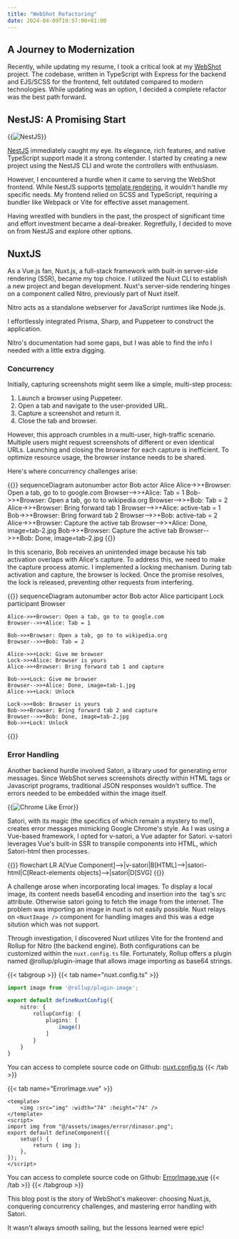 ```yaml
---
title: "WebShot Refactoring"
date: 2024-04-09T19:57:00+01:00
---
```



## A Journey to Modernization
Recently, while updating my resume, I took a critical look at my [WebShot](https://web-shot.ir) project. The codebase, written in TypeScript with Express for the backend and EJS/SCSS for the frontend, felt outdated compared to modern technologies. While updating was an option, I decided a complete refactor was the best path forward.


## NestJS: A Promising Start
{{<image src="/images/web-shot-refactoring/nestjs.png" alt="NestJS">}}

[NestJS](https://nestjs.com/) immediately caught my eye. Its elegance, rich features, and native TypeScript support made it a strong contender. I started by creating a new project using the NestJS CLI and wrote the controllers with enthusiasm.

However, I encountered a hurdle when it came to serving the WebShot frontend. While NestJS supports [template rendering](https://docs.nestjs.com/techniques/mvc#dynamic-template-rendering), it wouldn't handle my specific needs.  My frontend relied on SCSS and TypeScript, requiring a bundler like Webpack or Vite for effective asset management.  

Having wrestled with bundlers in the past, the prospect of significant time and effort investment became a deal-breaker.  Regretfully, I decided to move on from NestJS and explore other options.

## NuxtJS

As a Vue.js fan, Nuxt.js, a full-stack framework with built-in server-side rendering (SSR), became my top choice. I utilized the Nuxt CLI to establish a new project and began development.
Nuxt's server-side rendering hinges on a component called Nitro, previously part of Nuxt itself.

Nitro acts as a standalone webserver for JavaScript runtimes like Node.js.

I effortlessly integrated Prisma, Sharp, and Puppeteer to construct the application.

Nitro's documentation had some gaps, but I was able to find the info I needed with a little extra digging.

### Concurrency
Initially, capturing screenshots might seem like a simple, multi-step process:

1. Launch a browser using Puppeteer.
2. Open a tab and navigate to the user-provided URL.
3. Capture a screenshot and return it.
4. Close the tab and browser.


However, this approach crumbles in a multi-user, high-traffic scenario. Multiple users might request screenshots of different or even identical URLs.
Launching and closing the browser for each capture is inefficient. To optimize resource usage, the browser instance needs to be shared.

Here's where concurrency challenges arise:

{{<mermaid>}}
sequenceDiagram
	autonumber
    actor Bob
    actor Alice
    Alice->>+Browser: Open a tab, go to to google.com
    Browser-->>+Alice: Tab = 1
    Bob->>+Browser: Open a tab, go to to wikipedia.org
    Browser-->>+Bob: Tab = 2
    Alice->>+Browser: Bring forward tab 1
    Browser-->>+Alice: active-tab = 1
    Bob->>+Browser: Bring forward tab 2
    Browser-->>+Bob: active-tab = 2
    Alice->>+Browser: Capture the active tab
    Browser-->>+Alice: Done, image=tab-2.jpg
    Bob->>+Browser: Capture the active tab
    Browser-->>+Bob: Done, image=tab-2.jpg
{{</mermaid>}}

In this scenario, Bob receives an unintended image because his tab activation overlaps with Alice's capture.
To address this, we need to make the capture process atomic.
I implemented a locking mechanism. During tab activation and capture, the browser is locked.
Once the promise resolves, the lock is released, preventing other requests from interfering.

{{<mermaid>}}
sequenceDiagram
	autonumber
    actor Bob
    actor Alice
    participant Lock
    participant Browser

    Alice->>+Browser: Open a tab, go to to google.com
    Browser-->>+Alice: Tab = 1

    Bob->>+Browser: Open a tab, go to to wikipedia.org
    Browser-->>+Bob: Tab = 2

    Alice->>+Lock: Give me browser
    Lock->>+Alice: Browser is yours
    Alice->>+Browser: Bring forward tab 1 and capture

    Bob->>+Lock: Give me browser
    Browser-->>+Alice: Done, image=tab-1.jpg
    Alice->>+Lock: Unlock

    Lock->>+Bob: Browser is yours
    Bob->>+Browser: Bring forward tab 2 and capture
    Browser-->>+Bob: Done, image=tab-2.jpg
    Bob->>+Lock: Unlock
{{</mermaid>}}



### Error Handling

Another backend hurdle involved Satori, a library used for generating error messages.
Since WebShot serves screenshots directly within HTML tags or Javascript programs, traditional JSON responses wouldn't suffice.
The errors needed to be embedded within the image itself.

{{<image src="/images/web-shot-refactoring/chrome-like-error.png" alt="Chrome Like Error" >}}

Satori, with its magic (the specifics of which remain a mystery to me!), creates error messages mimicking Google Chrome's style.
As I was using a Vue-based framework, I opted for v-satori, a Vue adapter for Satori.
v-satori leverages Vue's built-in SSR to transpile components into HTML, which Satori-html then processes.

{{<mermaid>}}
flowchart LR
    A[Vue Component]-->|v-satori|B[HTML]-->|satori-html|C[React-elements objects]-->|satori|D[SVG]
{{</mermaid>}}


A challenge arose when incorporating local images. To display a local image, its content needs base64 encoding and insertion into the <img> tag's src attribute. 
Otherwise satori going to fetch the image from the internet.
The problem was importing an image in nuxt is not easily possible.
Nuxt relays on `<NuxtImage />` component for handling images and this was a edge sitution which was not support.

Through investigation, I discovered Nuxt utilizes Vite for the frontend and Rollup for Nitro (the backend engine).
Both configurations can be customized within the `nuxt.config.ts` file.
Fortunately, Rollup offers a plugin named @rollup/plugin-image that allows image importing as base64 strings.


{{< tabgroup >}}
{{< tab name="nuxt.config.ts" >}}
```ts
import image from '@rollup/plugin-image';

export default defineNuxtConfig({
	nitro: {
		rollupConfig: {
			plugins: [
				image()
			]
		}
	}
}
```

You can access to complete source code on Github: [nuxt.config.ts](https://github.com/dnj/web-shot/blob/Improve-frontend/nuxt.config.ts)
{{< /tab >}}

{{< tab name="ErrorImage.vue" >}}
```vue
<template>
    <img :src="img" :width="74" :height="74" />
</template>
<script>
import img from "@/assets/images/error/dinasor.png";
export default defineComponent({
    setup() {
        return { img };
    },
});
</script>
```
You can access to complete source code on Github: [ErrorImage.vue](https://github.com/dnj/web-shot/blob/Improve-frontend/components/ErrorImage.vue)
{{< /tab >}}
{{< /tabgroup >}}


This blog post is the story of WebShot's makeover: choosing Nuxt.js, conquering concurrency challenges, and mastering error handling with Satori.

It wasn't always smooth sailing, but the lessons learned were epic!